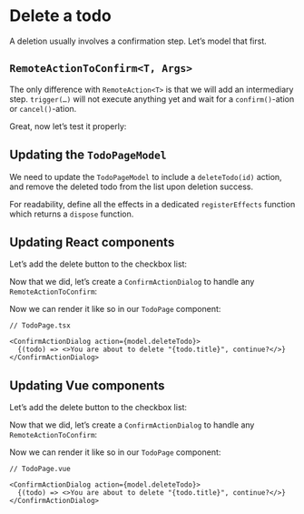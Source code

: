 # Delete a todo

A deletion usually involves a confirmation step. Let’s model that first.

## `RemoteActionToConfirm<T, Args>`

The only difference with `RemoteAction<T>` is that we will add an intermediary step. `trigger(…)` will not execute anything yet and wait for a `confirm()`-ation or `cancel()`-ation.

<!-- include [code:ts] ./11-delete-a-todo/RemoteActionToConfirm.ts -->

Great, now let’s test it properly:

<!-- include [code:ts] ./11-delete-a-todo/RemoteActionToConfirm.spec.ts -->

## Updating the `TodoPageModel`

We need to update the `TodoPageModel` to include a `deleteTodo(id)` action, and remove the deleted todo from the list upon deletion success.

For readability, define all the effects in a dedicated `registerEffects` function which returns a `dispose` function.

<!-- include [code:ts] ./11-delete-a-todo/TodoPageModel.ts -->

## Updating React components

Let’s add the delete button to the checkbox list:

<!-- include [code:tsx] ./11-delete-a-todo/react/TodoCheckboxList.tsx -->

Now that we did, let’s create a `ConfirmActionDialog` to handle any `RemoteActionToConfirm`:

<!-- include [code:tsx] ./11-delete-a-todo/react/ConfirmActionDialog.tsx -->

Now we can render it like so in our `TodoPage` component:

```tsx
// TodoPage.tsx

<ConfirmActionDialog action={model.deleteTodo}>
  {(todo) => <>You are about to delete "{todo.title}", continue?</>}
</ConfirmActionDialog>
```

## Updating Vue components

Let’s add the delete button to the checkbox list:

<!-- include [code:vue] ./11-delete-a-todo/vue/TodoCheckboxList.vue -->

Now that we did, let’s create a `ConfirmActionDialog` to handle any `RemoteActionToConfirm`:

<!-- include [code:vue] ./11-delete-a-todo/vue/ConfirmActionDialog.vue -->

Now we can render it like so in our `TodoPage` component:

```tsx
// TodoPage.vue

<ConfirmActionDialog action={model.deleteTodo}>
  {(todo) => <>You are about to delete "{todo.title}", continue?</>}
</ConfirmActionDialog>
```
